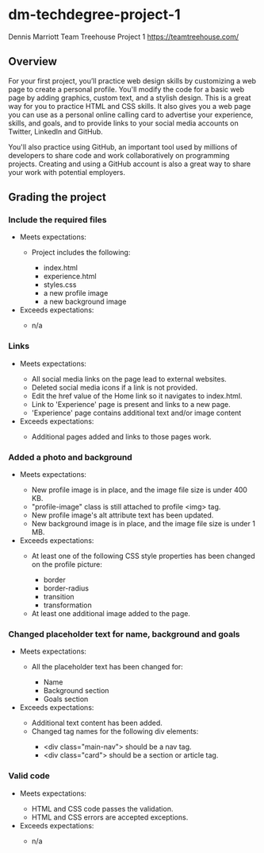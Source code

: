 # dm-techdegree-project-1
 Dennis Marriott
 Team Treehouse Project 1
 https://teamtreehouse.com/

<h2>Overview</h2>

For your first project, you’ll practice web design skills by customizing a web page to create a personal profile. You'll modify the code for a basic web page by adding graphics, custom text, and a stylish design. This is a great way for you to practice HTML and CSS skills. It also gives you a web page you can use as a personal online calling card to advertise your experience, skills, and goals, and to provide links to your social media accounts on Twitter, LinkedIn and GitHub.

You'll also practice using GitHub, an important tool used by millions of developers to share code and work collaboratively on programming projects. Creating and using a GitHub account is also a great way to share your work with potential employers.

<h2>Grading the project</h2>

<h3>Include the required files</h3>
<ul>
    <li>Meets expectations:</li>
        <ul>
            <li>Project includes the following:</li>
            <ul>
                <li>index.html</li>
                <li>experience.html</li>
                <li>styles.css</li>
                <li>a new profile image</li>
                <li>a new background image</li>
            </ul>
        </ul>
    <li>Exceeds expectations:</li>
        <ul>
            <li>n/a</li>
        </ul>
</ul>

<h3>Links</h3>
<ul>
    <li>Meets expectations:</li>
        <ul>
            <li>All social media links on the page lead to external websites.</li>
            <li>Deleted social media icons if a link is not provided.</li>
            <li>Edit the href value of the Home link so it navigates to index.html.</li>
            <li>Link to 'Experience' page is present and links to a new page.</li>
            <li>'Experience' page contains additional text and/or image content</li>
        </ul>
    <li>Exceeds expectations:</li>
        <ul>
            <li>Additional pages added and links to those pages work.</li>
        </ul>
</ul>

<h3>Added a photo and background</h3>
<ul>
    <li>Meets expectations:</li>
        <ul>
            <li>New profile image is in place, and the image file size is under 400 KB.</li>
            <li>"profile-image" class is still attached to profile &lt;img&gt; tag.</li>
            <li>New profile image's alt attribute text has been updated.</li>
            <li>New background image is in place, and the image file size is under 1 MB.</li>
        </ul>
    <li>Exceeds expectations:</li>
        <ul>
            <li>At least one of the following CSS style properties has been changed on the profile picture:</li>
            <ul>
                <li>border</li>
                <li>border-radius</li>
                <li>transition</li>
                <li>transformation</li>
            </ul>
            <li>At least one additional image added to the page.</li>
        </ul>
</ul>

<h3>Changed placeholder text for name, background and goals</h3>
<ul>
    <li>Meets expectations:</li>
        <ul>
            <li>All the placeholder text has been changed for:</li>
            <ul>
                <li>Name</li>
                <li>Background section</li>
                <li>Goals section</li>
            </ul>
        </ul>
    <li>Exceeds expectations:</li>
        <ul>
            <li>Additional text content has been added.</li>
            <li>Changed tag names for the following div elements:</li>
            <ul>
                <li>&lt;div class="main-nav"&gt; should be a nav tag.</li>
                <li>&lt;div class="card"&gt; should be a section or article tag.</li>
            </ul>
        </ul>
</ul>

<h3>Valid code</h3>
<ul>
    <li>Meets expectations:</li>
        <ul>
            <li>HTML and CSS code passes the validation.</li>
            <li>HTML and CSS errors are accepted exceptions.</li>
        </ul>
    <li>Exceeds expectations:</li>
        <ul>
            <li>n/a</li>
        </ul>
</ul>